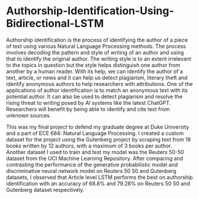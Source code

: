 # Authorship-Identification-Using-Bidirectional-LSTM

Authorship identification is the process of identifying the author of a piece of text using various Natural Language Processing methods. The process involves decoding the pattern and style of writing of an author and using that to identify the original author. The writing style is to an extent irrelevant to the topics in question but the style helps distinguish one author from another by a human reader. With its help, we can identify the author of a text, article, or news and it can help us detect plagiarism, literary theft and identify anonymous authors to help researchers with attributions.  One of the applications of author identification is to match an anonymous text with its potential author. It can also be used to detect plagiarism and resolve the rising threat to writing posed by AI systems like the latest ChatGPT. Researchers will benefit by being able to identify and cite text from unknown sources.

This was my final project to defend my graduate degree at Duke University and a part of ECE 684: Natural Language Processing. I created a custom dataset for the project using the Gutenberg project by scraping text from 18 books written by 12 authors, with a maximum of 3 books per author. Another dataset I used to train and test my model was the Reuters 50-50 dataset from the UCI Machine Learning Repository. After comparing and contrasting the performance of the generative probabilistic model and discriminative neural network model on Reuters 50 50 and Gutenberg datasets, I observed that Article level LSTM performs the best on authorship identification with an accuracy of 68.8\% and 79.28\% on Reuters 50 50 and Gutenberg dataset respectively. 

